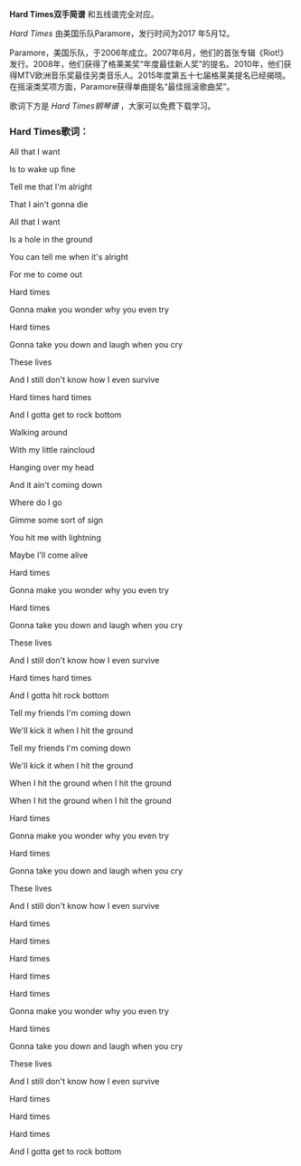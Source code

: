 

**Hard Times双手简谱** 和五线谱完全对应。

_Hard Times_ 由美国乐队Paramore，发行时间为2017 年5月12。  
  
Paramore，美国乐队，于2006年成立。2007年6月，他们的首张专辑《Riot!》发行。2008年，他们获得了格莱美奖“年度最佳新人奖”的提名。2010年，他们获得MTV欧洲音乐奖最佳另类音乐人。2015年度第五十七届格莱美提名已经揭晓。在摇滚类奖项方面，Paramore获得单曲提名“最佳摇滚歌曲奖”。  
  
歌词下方是 _Hard Times钢琴谱_ ，大家可以免费下载学习。

### Hard Times歌词：

All that I want

Is to wake up fine

Tell me that I'm alright

That I ain't gonna die

All that I want

Is a hole in the ground

You can tell me when it's alright

For me to come out

Hard times

Gonna make you wonder why you even try

Hard times

Gonna take you down and laugh when you cry

These lives

And I still don't know how I even survive

Hard times hard times

And I gotta get to rock bottom

Walking around

With my little raincloud

Hanging over my head

And it ain't coming down

Where do I go

Gimme some sort of sign

You hit me with lightning

Maybe I'll come alive

Hard times

Gonna make you wonder why you even try

Hard times

Gonna take you down and laugh when you cry

These lives

And I still don't know how I even survive

Hard times hard times

And I gotta hit rock bottom

Tell my friends I'm coming down

We'll kick it when I hit the ground

Tell my friends I'm coming down

We'll kick it when I hit the ground

When I hit the ground when I hit the ground

When I hit the ground when I hit the ground

Hard times

Gonna make you wonder why you even try

Hard times

Gonna take you down and laugh when you cry

These lives

And I still don't know how I even survive

Hard times

Hard times

Hard times

Hard times

Hard times

Gonna make you wonder why you even try

Hard times

Gonna take you down and laugh when you cry

These lives

And I still don't know how I even survive

Hard times

Hard times

Hard times

And I gotta get to rock bottom


